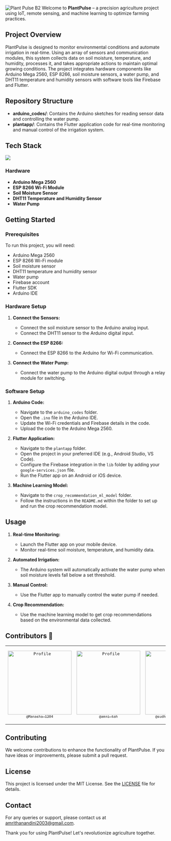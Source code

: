 ![Plant Pulse B2](https://github.com/Manasha-1204/PlantPulse/assets/111682039/5c9e02d3-4102-42d5-9b91-4b2f3ad4490b)
Welcome to **PlantPulse** – a precision agriculture project using IoT, remote sensing, and machine learning to optimize farming practices.

## Project Overview

PlantPulse is designed to monitor environmental conditions and automate irrigation in real-time. Using an array of sensors and communication modules, this system collects data on soil moisture, temperature, and humidity, processes it, and takes appropriate actions to maintain optimal growing conditions. The project integrates hardware components like Arduino Mega 2560, ESP 8266, soil moisture sensors, a water pump, and DHT11 temperature and humidity sensors with software tools like Firebase and Flutter.


## Repository Structure

- **arduino_codes/**: Contains the Arduino sketches for reading sensor data and controlling the water pump.
- **plantapp/**: Contains the Flutter application code for real-time monitoring and manual control of the irrigation system.

## Tech Stack

<img src="https://skillicons.dev/icons?i=arduino,flutter,firebase,figma,python,tensorflow,gcp" />


### Hardware
- **Arduino Mega 2560**
- **ESP 8266 Wi-Fi Module**
- **Soil Moisture Sensor**
- **DHT11 Temperature and Humidity Sensor**
- **Water Pump**

## Getting Started

### Prerequisites

To run this project, you will need:

- Arduino Mega 2560
- ESP 8266 Wi-Fi module
- Soil moisture sensor
- DHT11 temperature and humidity sensor
- Water pump
- Firebase account
- Flutter SDK
- Arduino IDE

### Hardware Setup

1. **Connect the Sensors:**
   - Connect the soil moisture sensor to the Arduino analog input.
   - Connect the DHT11 sensor to the Arduino digital input.

2. **Connect the ESP 8266:**
   - Connect the ESP 8266 to the Arduino for Wi-Fi communication.

3. **Connect the Water Pump:**
   - Connect the water pump to the Arduino digital output through a relay module for switching.

### Software Setup

1. **Arduino Code:**
   - Navigate to the `arduino_codes` folder.
   - Open the `.ino` file in the Arduino IDE.
   - Update the Wi-Fi credentials and Firebase details in the code.
   - Upload the code to the Arduino Mega 2560.

2. **Flutter Application:**
   - Navigate to the `plantapp` folder.
   - Open the project in your preferred IDE (e.g., Android Studio, VS Code).
   - Configure the Firebase integration in the `lib` folder by adding your `google-services.json` file.
   - Run the Flutter app on an Android or iOS device.

3. **Machine Learning Model:**
   - Navigate to the `crop_recommendation_ml_model` folder.
   - Follow the instructions in the `README.md` within the folder to set up and run the crop recommendation model.

## Usage

1. **Real-time Monitoring:**
   - Launch the Flutter app on your mobile device.
   - Monitor real-time soil moisture, temperature, and humidity data.

2. **Automated Irrigation:**
   - The Arduino system will automatically activate the water pump when soil moisture levels fall below a set threshold.

3. **Manual Control:**
   - Use the Flutter app to manually control the water pump if needed.

4. **Crop Recommendation:**
   - Use the machine learning model to get crop recommendations based on the environmental data collected.

## Contributors 🤝
<table style="border: none;">
<tr>
<td align="center" width="200"><pre><a href="https://github.com/Manasha-1204Manasha-1204"><img src="https://avatars.githubusercontent.com/u/121673101?v=4" width="200" alt="Profile" /><br><sub>@Manasha-1204</sub></a></pre></td>
<td align="center" width="200"><pre><a href="https://github.com/amri-tah"><img src="https://avatars.githubusercontent.com/u/111682039?v=4" width="200" alt="Profile" /><br><sub>@amri-tah</sub></a></pre></td>
<td align="center" width="200"><pre><a href="https://github.com/sudheerkumarchowdary"><img src="https://avatars.githubusercontent.com/u/98307666?v=4" width="200" alt="Profile" /><br><sub>@sudheerkumarchowdary</sub></a>
<td align="center" width="200"><pre><a href="https://github.com/BURUGURAHUL"><img src="https://avatars.githubusercontent.com/u/121683096?v=4" width="200" alt="Profile" /><br><sub>@BURUGURAHUL</sub></a></pre></td>
</tr>
</table>


## Contributing

We welcome contributions to enhance the functionality of PlantPulse. If you have ideas or improvements, please submit a pull request.

## License

This project is licensed under the MIT License. See the [LICENSE](LICENSE) file for details.

## Contact

For any queries or support, please contact us at [amrithanandini2003@gmail.com](mailto:amrithanandini2003@gmail.com).

Thank you for using PlantPulse! Let's revolutionize agriculture together.
